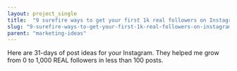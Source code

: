 ```yaml
---
layout: project_single
title:  "9 surefire ways to get your first 1k real followers on Instagram"
slug: "9-surefire-ways-to-get-your-first-1k-real-followers-on-instagram"
parent: "marketing-ideas"
---
```

Here are 31-days of post ideas for your Instagram.  They helped me grow from 0 to 1,000 REAL followers in less than 100 posts.